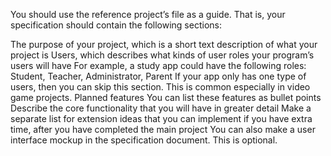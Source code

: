 You should use the reference project’s file as a guide. That is, your specification should contain the following sections:

The purpose of your project, which is a short text description of what your project is
Users, which describes what kinds of user roles your program’s users will have
For example, a study app could have the following roles: Student, Teacher, Administrator, Parent
If your app only has one type of users, then you can skip this section. This is common especially in video game projects.
Planned features
You can list these features as bullet points
Describe the core functionality that you will have in greater detail
Make a separate list for extension ideas that you can implement if you have extra time, after you have completed the main project
You can also make a user interface mockup in the specification document. This is optional.
